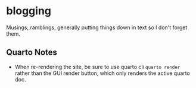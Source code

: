 # blogging
Musings, ramblings, generally putting things down in text so I don't forget them.

## Quarto Notes

* When re-rendering the site, be sure to use quarto cli `quarto render` rather
than the GUI render button, which only renders the active quarto doc.
